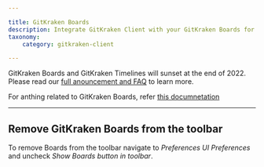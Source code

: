 ```yaml
---

title: GitKraken Boards
description: Integrate GitKraken Client with your GitKraken Boards for easy task tracking.
taxonomy:
    category: gitkraken-client

---
```


<div class='callout callout--danger'>
    <p> GitKraken Boards and GitKraken Timelines will sunset at the end of 2022. Please read our <a href="https://www.gitkraken.com/boards-and-timelines" target="_blank">full anouncement and FAQ</a> to learn more. </p>
</div>

For anthing related to GitKraken Boards, refer [this documnetation](https://support.gitkraken.com/boards/quick-start/)

***

## Remove GitKraken Boards from the toolbar

To remove Boards from the toolbar navigate to <em class='context-menu'>Preferences <i class='fa fa-caret-right'></i> UI Preferences</em> and uncheck _Show Boards button in toolbar_.